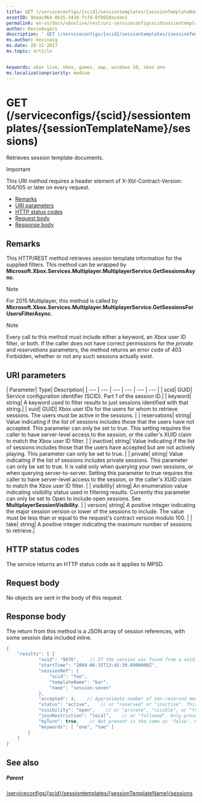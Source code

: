 ```yaml
---
title: GET (/serviceconfigs/{scid}/sessiontemplates/{sessionTemplateName}/sessions)
assetID: 9daac964-0b25-3430-fcfd-0f8658aceee1
permalink: en-us/docs/xboxlive/rest/uri-serviceconfigsscidsessiontemplatessessiontemplatenamesessionsget.html
author: KevinAsgari
description: ' GET (/serviceconfigs/{scid}/sessiontemplates/{sessionTemplateName}/sessions)'
ms.author: kevinasg
ms.date: 20-12-2017
ms.topic: article


keywords: xbox live, xbox, games, uwp, windows 10, xbox one
ms.localizationpriority: medium
---
```



# GET (/serviceconfigs/{scid}/sessiontemplates/{sessionTemplateName}/sessions)
Retrieves session template documents.

> [!IMPORTANT]
> This URI method requires a header element of X-Xbl-Contract-Version: 104/105 or later on every request.

  * [Remarks](#ID4ET)
  * [URI parameters](#ID4EKB)
  * [HTTP status codes](#ID4EXB)
  * [Request body](#ID4EAC)
  * [Response body](#ID4EKC)

<a id="ID4ET"></a>


## Remarks

This HTTP/REST method retrieves session template information for the supplied filters. This method can be wrapped by **Microsoft.Xbox.Services.Multiplayer.MultiplayerService.GetSessionsAsync**.


> [!NOTE] 
> For 2015 Multiplayer, this method is called by <b>Microsoft.Xbox.Services.Multiplayer.MultiplayerService.GetSessionsForUsersFilterAsync</b>.  



> [!NOTE] 
> Every call to this method must include either a keyword, an Xbox user ID filter, or both. If the caller does not have correct permissions for the <i>private</i> and <i>reservations</i> parameters, the method returns an error code of 403 Forbidden, whether or not any such sessions actually exist.  


<a id="ID4EKB"></a>


## URI parameters

| Parameter| Type| Description|
| --- | --- | --- | --- | --- | --- |
| scid| GUID| Service configuration identifier (SCID). Part 1 of the session ID.|
| keyword| string| A keyword used to filter results to just sessions identified with that string.|
| xuid| GUID| Xbox user IDs for the users for whom to retrieve sessions. The users must be active in the sessions. |
| reservations| string| Value indicating if the list of sessions includes those that the users have not accepted. This parameter can only be set to true. This setting requires the caller to have server-level access to the session, or the caller's XUID claim to match the Xbox user ID filter. |
| inactive| string| Value indicating if the list of sessions includes those that the users have accepted but are not actively playing. This parameter can only be set to true. |
| private| string| Value indicating if the list of sessions includes private sessions. This parameter can only be set to true. It is valid only when querying your own sessions, or when querying server-to-server. Setting this parameter to true requires the caller to have server-level access to the session, or the caller's XUID claim to match the Xbox user ID filter. |
| visibility| string| An enumeration value indicating visibility status used in filtering results. Currently this parameter can only be set to Open to include open sessions. See <b>MultiplayerSessionVisibility</b>. |
| version| string| A positive integer indicating the major session version or lower of the sessions to include. The value must be less than or equal to the request's contract version modulo 100. |
| take| string| A positive integer indicating the maximum number of sessions to retrieve.|

<a id="ID4EXB"></a>


## HTTP status codes
The service returns an HTTP status code as it applies to MPSD.  
<a id="ID4EAC"></a>


## Request body

No objects are sent in the body of this request.

<a id="ID4EKC"></a>


## Response body

The return from this method is a JSON array of session references, with some session data included inline.


```cpp
{
    "results": [ {
            "xuid": "9876",    // If the session was found from a xuid, that xuid.
            "startTime": "2009-06-15T13:45:30.0900000Z",
            "sessionRef": {
                "scid": "foo",
                "templateName": "bar",
                "name": "session-seven"
            },
            "accepted": 4,    // Approximate number of non-reserved members.
            "status": "active",    // or "reserved" or "inactive". This is the state of the user in the session, not the session itself. Only present if the session was found using a xuid.
            "visibility": "open",    // or "private", "visible", or "full"
            "joinRestriction": "local",    // or "followed". Only present if 'visibility' is "open" or "full" and the session has a join restriction.
            "myTurn": true,    // Not present is the same as 'false'. Only present if the session was found using a xuid.
            "keywords": [ "one", "two" ]
        }
    ]
}

```


<a id="ID4EUC"></a>


## See also

<a id="ID4EWC"></a>


##### Parent

[/serviceconfigs/{scid}/sessiontemplates/{sessionTemplateName}/sessions](uri-serviceconfigsscidsessiontemplatessessiontemplatenamesessions.md)
